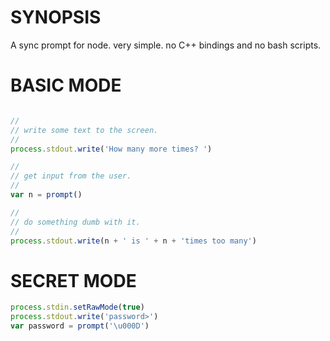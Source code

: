 # SYNOPSIS
A sync prompt for node. very simple. no C++ bindings and no bash scripts.

# BASIC MODE
```js

//
// write some text to the screen.
//
process.stdout.write('How many more times? ')

//
// get input from the user.
//
var n = prompt()

//
// do something dumb with it.
//
process.stdout.write(n + ' is ' + n + 'times too many')
```

# SECRET MODE

```js
process.stdin.setRawMode(true)
process.stdout.write('password>')
var password = prompt('\u000D')
```
